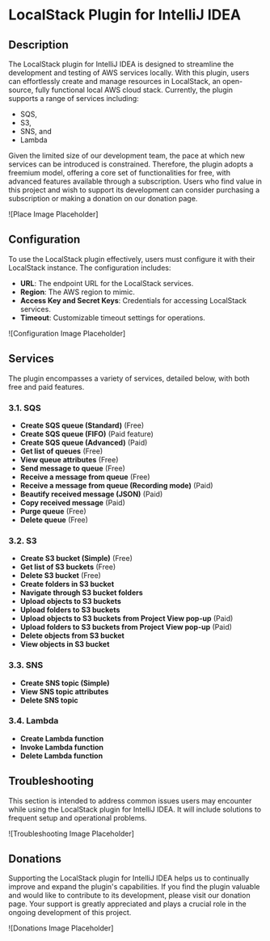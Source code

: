 # LocalStack Plugin for IntelliJ IDEA
## Description

The LocalStack plugin for IntelliJ IDEA is designed to streamline the development and testing of AWS services locally. With this plugin, users can effortlessly create and manage resources in LocalStack, an open-source, fully functional local AWS cloud stack.
Currently, the plugin supports a range of services including:
- SQS,
- S3,
- SNS, and
- Lambda

Given the limited size of our development team, the pace at which new services can be introduced is constrained. Therefore, the plugin adopts a freemium model, offering a core set of functionalities for free, with advanced features available through a subscription. Users who find value in this project and wish to support its development can consider purchasing a subscription or making a donation on our donation page.

![Place Image Placeholder]

## Configuration

To use the LocalStack plugin effectively, users must configure it with their LocalStack instance. The configuration includes:

- **URL**: The endpoint URL for the LocalStack services.
- **Region**: The AWS region to mimic.
- **Access Key and Secret Keys**: Credentials for accessing LocalStack services.
- **Timeout**: Customizable timeout settings for operations.

![Configuration Image Placeholder]

## Services

The plugin encompasses a variety of services, detailed below, with both free and paid features.

### 3.1. SQS

- **Create SQS queue (Standard)** (Free)
- **Create SQS queue (FIFO)** (Paid feature)
- **Create SQS queue (Advanced)** (Paid)
- **Get list of queues** (Free)
- **View queue attributes** (Free)
- **Send message to queue** (Free)
- **Receive a message from queue** (Free)
- **Receive a message from queue (Recording mode)** (Paid)
- **Beautify received message (JSON)** (Paid)
- **Copy received message** (Paid)
- **Purge queue** (Free)
- **Delete queue** (Free)

### 3.2. S3

- **Create S3 bucket (Simple)** (Free)
- **Get list of S3 buckets** (Free)
- **Delete S3 bucket** (Free)
- **Create folders in S3 bucket**
- **Navigate through S3 bucket folders**
- **Upload objects to S3 buckets**
- **Upload folders to S3 buckets**
- **Upload objects to S3 buckets from Project View pop-up** (Paid)
- **Upload folders to S3 buckets from Project View pop-up** (Paid)
- **Delete objects from S3 bucket**
- **View objects in S3 bucket**

### 3.3. SNS

- **Create SNS topic (Simple)**
- **View SNS topic attributes**
- **Delete SNS topic**

### 3.4. Lambda

- **Create Lambda function**
- **Invoke Lambda function**
- **Delete Lambda function**

## Troubleshooting

This section is intended to address common issues users may encounter while using the LocalStack plugin for IntelliJ IDEA. It will include solutions to frequent setup and operational problems.

![Troubleshooting Image Placeholder]

## Donations

Supporting the LocalStack plugin for IntelliJ IDEA helps us to continually improve and expand the plugin's capabilities. If you find the plugin valuable and would like to contribute to its development, please visit our donation page. Your support is greatly appreciated and plays a crucial role in the ongoing development of this project.

![Donations Image Placeholder]
